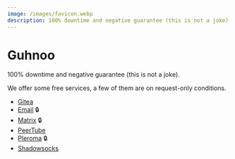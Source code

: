 ```yaml
---
image: /images/favicon.webp
description: 100% downtime and negative guarantee (this is not a joke).
---
```


# Guhnoo

100% downtime and negative guarantee (this is not a joke).

We offer some free services, a few of them are on request-only conditions.

- [Gitea](/how/gitea.md)
- [Email](/how/email.md) :lock:
- [Matrix](/how/matrix.md) :lock:
- [PeerTube](/how/peertube.md)
- [Pleroma](/how/pleroma.md) :lock:
- [Shadowsocks](/how/shadowsocks.md)